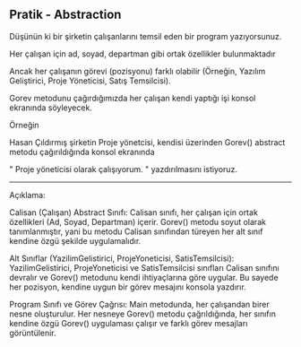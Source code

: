 ﻿## Pratik - Abstraction
Düşünün ki bir şirketin çalışanlarını temsil eden bir program yazıyorsunuz.

Her çalışan için ad, soyad, departman gibi ortak özellikler bulunmaktadır

Ancak her çalışanın görevi (pozisyonu) farklı olabilir (Örneğin, Yazılım Geliştirici, Proje Yöneticisi, Satış Temsilcisi).

Gorev metodunu çağırdığımızda her çalışan kendi yaptığı işi konsol ekranında söyleyecek.

Örneğin

Hasan Çıldırmış şirketin Proje yönetcisi, kendisi üzerinden Gorev() abstract metodu çağırıldığında konsol ekranında

" Proje yöneticisi olarak çalışıyorum. " yazdırılmasını istiyoruz. 

___
Açıklama:

Calisan (Çalışan) Abstract Sınıfı:
Calisan sınıfı, her çalışan için ortak özellikleri (Ad, Soyad, Departman) içerir. Gorev() metodu soyut olarak tanımlanmıştır, yani bu metodu Calisan sınıfından türeyen her alt sınıf kendine özgü şekilde uygulamalıdır.

Alt Sınıflar (YazilimGelistirici, ProjeYoneticisi, SatisTemsilcisi):
YazilimGelistirici, ProjeYoneticisi ve SatisTemsilcisi sınıfları Calisan sınıfını devralır ve Gorev() metodunu kendi ihtiyaçlarına göre uygular. Bu sayede her pozisyon, kendine uygun bir görev mesajını konsola yazdırır.

Program Sınıfı ve Görev Çağrısı:
Main metodunda, her çalışandan birer nesne oluşturulur. Her nesneye Gorev() metodu çağrıldığında, her sınıfın kendine özgü Gorev() uygulaması çalışır ve farklı görev mesajları görüntülenir.